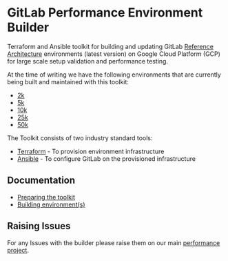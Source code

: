 # GitLab Performance Environment Builder

Terraform and Ansible toolkit for building and updating GitLab [Reference Architecture](https://docs.gitlab.com/ee/administration/scaling/#reference-architectures) environments (latest version) on Google Cloud Platform (GCP) for large scale setup validation and performance testing.

At the time of writing we have the following environments that are currently being built and maintained with this toolkit:

* [2k](https://console.cloud.google.com/home/dashboard?project=gitlab-qa-2k-ca9f9e)
* [5k](https://console.cloud.google.com/home/dashboard?project=gitlab-qa-5k-0ee8fa)
* [10k](https://console.cloud.google.com/home/dashboard?project=gitlab-qa-10k-cd77c7)
* [25k](https://console.cloud.google.com/home/dashboard?project=gitlab-qa-25k-bc38fe)
* [50k](https://console.cloud.google.com/home/dashboard?project=gitlab-qa-50k-193234)

The Toolkit consists of two industry standard tools:

* [Terraform](https://www.terraform.io/) - To provision environment infrastructure
* [Ansible](https://docs.ansible.com/ansible/latest/index.html) - To configure GitLab on the provisioned infrastructure

## Documentation

* [Preparing the toolkit](docs/prep_toolkit.md)
* [Building environment(s)](docs/building_environments.md)

## Raising Issues

For any Issues with the builder please raise them on our main [performance project](https://gitlab.com/gitlab-org/quality/performance/-/issues).
